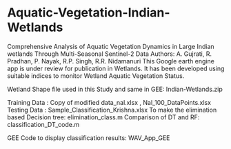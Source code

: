# Aquatic-Vegetation-Indian-Wetlands


Comprehensive Analysis of Aquatic Vegetation Dynamics in Large Indian wetlands Through Multi-Seasonal Sentinel-2 Data
Authors: A. Gujrati, R. Pradhan, P. Nayak, R.P. Singh, R.R. Nidamanuri
This Google earth engine app is under review for publication in Wetlands. It has been developed using suitable indices to monitor Wetland Aquatic Vegetation Status.

Wetland Shape file used in this Study and same in GEE: Indian-Wetlands.zip

Training Data : Copy of modified data_nal.xlsx , Nal_100_DataPoints.xlsx
Testing Data : Sample_Classification_Krishna.xlsx
To make the elimination based Decision tree: elimination_class.m
Comparison of DT and RF: classification_DT_code.m

GEE Code to display classification results: WAV_App_GEE
